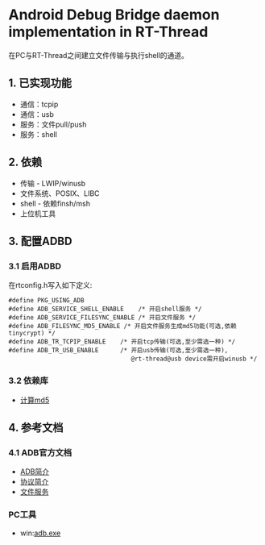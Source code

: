 # Android Debug Bridge daemon implementation in RT-Thread
在PC与RT-Thread之间建立文件传输与执行shell的通道。

## 1. 已实现功能
- 通信：tcpip
- 通信：usb
- 服务：文件pull/push
- 服务：shell

## 2. 依赖

- 传输 - LWIP/winusb
- 文件系统、POSIX、LIBC
- shell - 依赖finsh/msh 
- 上位机工具

## 3. 配置ADBD

### 3.1 启用ADBD
在rtconfig.h写入如下定义:

```
#define PKG_USING_ADB   
#define ADB_SERVICE_SHELL_ENABLE    /* 开启shell服务 */   
#define ADB_SERVICE_FILESYNC_ENABLE /* 开启文件服务 */   
#define ADB_FILESYNC_MD5_ENABLE /* 开启文件服务生成md5功能(可选,依赖tinycrypt) */
#define ADB_TR_TCPIP_ENABLE    /* 开启tcp传输(可选,至少需选一种) */   
#define ADB_TR_USB_ENABLE      /* 开启usb传输(可选,至少需选一种),
                                  @rt-thread@usb device需开启winusb */   
```
### 3.2 依赖库
- [计算md5](https://github.com/RT-Thread-packages/tinycrypt)

## 4. 参考文档

### 4.1 ADB官方文档

- [ADB简介](docs/OVERVIEW.TXT)
- [协议简介](docs/PROTOCOL.TXT)
- [文件服务](docs/SYNC.TXT)

### PC工具
- win:[adb.exe](http://adbshell.com/downloads)
